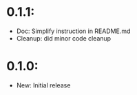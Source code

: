 # 0.1.1:
- Doc: Simplify instruction in README.md
- Cleanup: did minor code cleanup

# 0.1.0:
- New: Initial release
